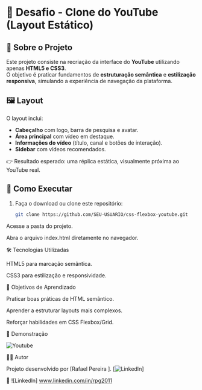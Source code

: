 # 🎯 Desafio - Clone do YouTube (Layout Estático)

## 📌 Sobre o Projeto
Este projeto consiste na recriação da interface do **YouTube** utilizando apenas **HTML5 e CSS3**.  
O objetivo é praticar fundamentos de **estruturação semântica** e **estilização responsiva**, simulando a experiência de navegação da plataforma.

## 🖼️ Layout
O layout inclui:
- **Cabeçalho** com logo, barra de pesquisa e avatar.  
- **Área principal** com vídeo em destaque.  
- **Informações do vídeo** (título, canal e botões de interação).  
- **Sidebar** com vídeos recomendados.  

👉 Resultado esperado: uma réplica estática, visualmente próxima ao YouTube real.

## 🚀 Como Executar
1. Faça o download ou clone este repositório:
   ```bash
   git clone https://github.com/SEU-USUARIO/css-flexbox-youtube.git

Acesse a pasta do projeto.

Abra o arquivo index.html diretamente no navegador.

🛠️ Tecnologias Utilizadas

HTML5 para marcação semântica.

CSS3 para estilização e responsividade.

🎯 Objetivos de Aprendizado

Praticar boas práticas de HTML semântico.

Aprender a estruturar layouts mais complexos.

Reforçar habilidades em CSS Flexbox/Grid.

📸 Demonstração

![Youtube](assets/image/fotoprojeto.jpg)

👩‍💻 Autor

Projeto desenvolvido por [Rafael Pereira ].
[![LinkedIn](https://img.shields.io/badge/LinkedIn-Perfil-blue?style=for-the-badge&logo=linkedin)]

🔗 ![Linkedln] www.linkedin.com/in/rpg2011
